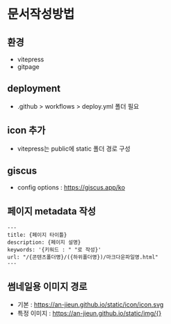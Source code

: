 # 문서작성방법

## 환경
- vitepress
- gitpage

## deployment
- .github > workflows > deploy.yml 폴더 필요

## icon 추가
- vitepress는 public에 static 폴더 경로 구성

## giscus
- config options : https://giscus.app/ko

## 페이지 metadata 작성

```
---
title: {페이지 타이틀}
description: {페이지 설명}
keywords: '{키워드 : " "로 작성}'
url: "/{콘텐츠폴더명}/({하위폴더명})/마크다운파일명.html"
---
```

## 썸네일용 이미지 경로
- 기본 : https://an-jieun.github.io/static/icon/icon.svg
- 특정 이미지 : https://an-jieun.github.io/static/img/{}